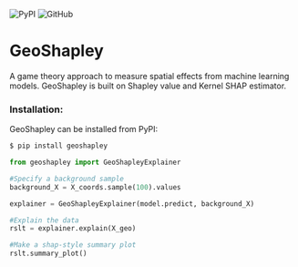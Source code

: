 
![PyPI](https://img.shields.io/pypi/v/geoshapley)
![GitHub](https://img.shields.io/github/license/Ziqi-Li/geoshapley)


# GeoShapley
A game theory approach to measure spatial effects from machine learning models. GeoShapley is built on Shapley value and Kernel SHAP estimator.

### Installation:

GeoShapley can be installed from PyPI:

```bash
$ pip install geoshapley
```

```python
from geoshapley import GeoShapleyExplainer

#Specify a background sample
background_X = X_coords.sample(100).values

explainer = GeoShapleyExplainer(model.predict, background_X)

#Explain the data
rslt = explainer.explain(X_geo)

#Make a shap-style summary plot
rslt.summary_plot()
```

